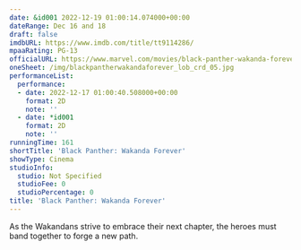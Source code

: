 ```yaml
---
date: &id001 2022-12-19 01:00:14.074000+00:00
dateRange: Dec 16 and 18
draft: false
imdbURL: https://www.imdb.com/title/tt9114286/
mpaaRating: PG-13
officialURL: https://www.marvel.com/movies/black-panther-wakanda-forever
oneSheet: /img/blackpantherwakandaforever_lob_crd_05.jpg
performanceList:
  performance:
  - date: 2022-12-17 01:00:40.508000+00:00
    format: 2D
    note: ''
  - date: *id001
    format: 2D
    note: ''
runningTime: 161
shortTitle: 'Black Panther: Wakanda Forever'
showType: Cinema
studioInfo:
  studio: Not Specified
  studioFee: 0
  studioPercentage: 0
title: 'Black Panther: Wakanda Forever'
---
```


As the Wakandans strive to embrace their next chapter, the heroes must band together to forge a new path.